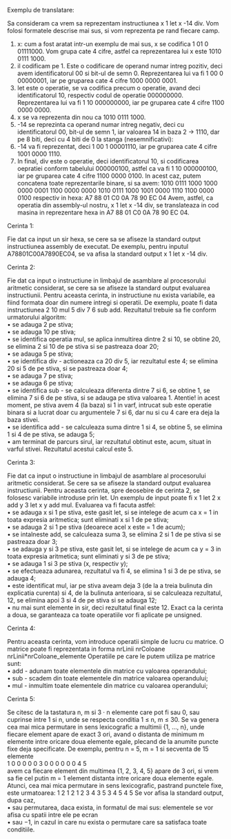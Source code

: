 Exemplu de translatare:

Sa consideram ca vrem sa reprezentam instructiunea x 1 let x -14 div.
Vom folosi formatele descrise mai sus, si vom reprezenta pe rand fiecare camp.

1. x: cum a fost aratat intr-un exemplu de mai sus, x se codifica 1 01 0 01111000. Vom grupa
   cate 4 cifre, astfel ca reprezentarea lui x este 1010 0111 1000.
2. il codificam pe 1. Este o codificare de operand numar intreg pozitiv, deci avem identificatorul
   00 si bit-ul de semn 0. Reprezentarea lui va fi 1 00 0 00000001, iar pe gruparea cate 4 cifre
   1000 0000 0001.
3. let este o operatie, se va codifica precum o operatie, avand deci identificatorul 10, respectiv
   codul de operatie 000000000. Reprezentarea lui va fi 1 10 000000000, iar pe gruparea cate 4
   cifre 1100 0000 0000.
4. x se va reprezenta din nou ca 1010 0111 1000.
5. -14 se reprezinta ca operand numar intreg negativ, deci cu identificatorul 00, bit-ul de semn 1,
   iar valoarea 14 in baza 2 → 1110, dar pe 8 biti, deci cu 4 biti de 0 la stanga (nesemnificativi):
6. -14 va fi reprezentat, deci 1 00 1 00001110, iar pe gruparea cate 4 cifre 1001
   0000 1110.
7. In final, div este o operatie, deci identificatorul 10, si codificarea oepratiei conform tabelului
   000000100, astfel ca va fi 1 10 000000100, iar pe gruparea cate 4 cifre 1100 0000 0100.
   In acest caz, putem concatena toate reprezentarile binare, si sa avem:
   1010 0111 1000 1000 0000 0001 1100 0000 0000 1010 0111 1000 1001 0000 1110 1100 0000
   0100
   respectiv in hexa:
   A7 88 01 C0 0A 78 90 EC 04
   Avem, astfel, ca operatia din assembly-ul nostru, x 1 let x -14 div, se translateaza in cod
   masina in reprezentare hexa in A7 88 01 C0 0A 78 90 EC 04.

Cerinta 1:

Fie dat ca input un sir hexa, se cere sa se afiseze la standard output instructiunea assembly de
executat.
De exemplu, pentru inputul A78801C00A7890EC04, se va afisa la standard output x 1 let x
-14 div.

Cerinta 2:

Fie dat ca input o instructiune in limbajul de asamblare al procesorului aritmetic considerat, se
cere sa se afiseze la standard output evaluarea instructiunii. Pentru aceasta cerinta, in instructiune
nu exista variabile, ea fiind formata doar din numere intregi si operatii.
De exemplu, poate fi data instructiunea 2 10 mul 5 div 7 6 sub add. Rezultatul trebuie sa
fie conform urmatorului algoritm:<br />
• se adauga 2 pe stiva;<br />
• se adauga 10 pe stiva;<br />
• se identifica operatia mul, se aplica inmultirea dintre 2 si 10, se obtine 20, se elimina 2 si 10
de pe stiva si se pastreaza doar 20;<br />
• se adauga 5 pe stiva;<br />
• se identifica div - actioneaza ca 20 div 5, iar rezultatul este 4; se elimina 20 si 5 de pe stiva,
si se pastreaza doar 4;<br />
• se adauga 7 pe stiva;<br />
• se adauga 6 pe stiva;<br />
• se identifica sub - se calculeaza diferenta dintre 7 si 6, se obtine 1, se elimina 7 si 6 de pe stiva,
si se adauga pe stiva valoarea 1. Atentie! in acest moment, pe stiva avem 4 (la baza) si 1 in
varf, intrucat sub este operatie binara si a lucrat doar cu argumentele 7 si 6, dar nu si cu 4
care era deja la baza stivei.<br />
• se identifica add - se calculeaza suma dintre 1 si 4, se obtine 5, se elimina 1 si 4 de pe stiva, se
adauga 5;<br />
• am terminat de parcurs sirul, iar rezultatul obtinut este, acum, situat in varful stivei. Rezultatul acestui calcul este 5.<br />

Cerinta 3:

Fie dat ca input o instructiune in limbajul de asamblare al procesorului aritmetic considerat. Se
cere sa se afiseze la standard output evaluarea instructiunii. Pentru aceasta cerinta, spre deosebire
de cerinta 2, se folosesc variabile introduse prin let.
Un exemplu de input poate fi x 1 let 2 x add y 3 let x y add mul.
Evaluarea va fi facuta astfel:<br />
• se adauga x si 1 pe stiva, este gasit let, si se intelege de acum ca x = 1 in toata expresia
aritmetica; sunt eliminati x si 1 de pe stiva;<br />
• se adauga 2 si 1 pe stiva (deoarece acel x este = 1 de acum);<br />
• se intalneste add, se calculeaza suma 3, se elimina 2 si 1 de pe stiva si se pastreaza doar 3;<br />
• se adauga y si 3 pe stiva, este gasit let, si se intelege de acum ca y = 3 in toata expresia
aritmetica; sunt eliminati y si 3 de pe stiva;<br />
• se adauga 1 si 3 pe stiva (x, respectiv y);<br />
• se efectueaza adunarea, rezultatul va fi 4, se elimina 1 si 3 de pe stiva, se adauga 4;<br />
• este identificat mul, iar pe stiva aveam deja 3 (de la a treia bulinuta din explicatia curenta) si
4, de la bulinuta anterioara, si se calculeaza rezultatul, 12, se elimina apoi 3 si 4 de pe stiva si
se adauga 12;<br />
• nu mai sunt elemente in sir, deci rezultatul final este 12.
Exact ca la cerinta a doua, se garanteaza ca toate operatiile vor fi aplicate pe unsigned.<br />

Cerinta 4:

Pentru aceasta cerinta, vom introduce operatii simple de lucru cu matrice. O matrice poate fi
reprezentata in forma
nrLinii nrColoane nrLinii\*nrColoane_elemente
Operatiile pe care le putem utiliza pe matrice sunt:<br />
• add - adunam toate elementele din matrice cu valoarea operandului;<br />
• sub - scadem din toate elementele din matrice valoarea operandului;<br />
• mul - inmultim toate elementele din matrice cu valoarea operandului;<br />

Cerinta 5:

Se citesc de la tastatura n, m si 3 · n elemente care pot fi sau 0, sau cuprinse intre 1 si n, unde se respecta conditia 1 ≤ n, m ≤ 30. Se va genera cea mai mica permutare in sens lexicografic a multimii {1, ..., n}, unde fiecare element apare de exact 3 ori, avand o distanta de minimum m elemente intre oricare doua elemente egale, plecand de la anumite puncte fixe deja specificate. De exemplu, pentru n = 5, m = 1 si secventa de 15 elemente<br/>
1 0 0 0 0 0 3 0 0 0 0 0 0 4 5 <br/>
avem ca fiecare element din multimea {1, 2, 3, 4, 5} apare de 3 ori, si vrem sa fie cel putin m = 1 element distanta intre oricare doua elemente egale. Atunci, cea mai mica permutare in sens lexicografic, pastrand punctele fixe, este urmatoarea: 1 2 1 2 1 2 3 4 3 5 3 4 5 4 5 Se vor afisa la standard output, dupa caz,<br/>
• sau permutarea, daca exista, in formatul de mai sus: elementele se vor afisa cu spatii intre ele pe ecran <br/>
• sau −1, in cazul in care nu exista o permutare care sa satisfaca toate conditiile.
